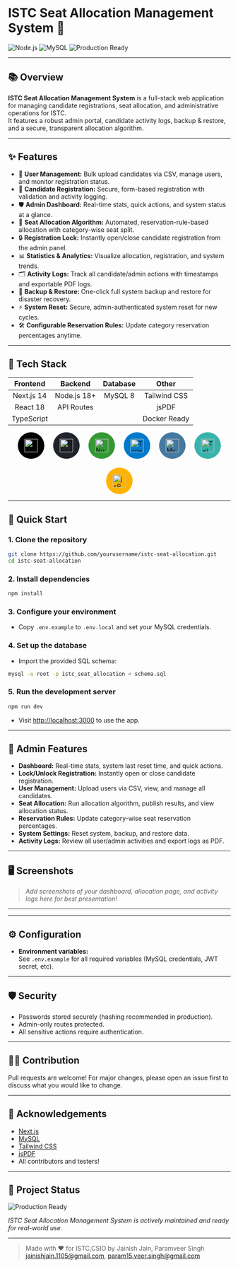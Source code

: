 # ISTC Seat Allocation Management System 🚀

![Node.js](https://img.shields.io/badge/Node.js-%3E=18-blue.svg)
![MySQL](https://img.shields.io/badge/Database-MySQL-orange.svg)
![Production Ready](https://img.shields.io/badge/Status-Production-brightgreen.svg)


---

## 📚 Overview

**ISTC Seat Allocation Management System** is a full-stack web application for managing candidate registrations, seat allocation, and administrative operations for ISTC.  
It features a robust admin portal, candidate activity logs, backup & restore, and a secure, transparent allocation algorithm.

---

## ✨ Features

- 👥 **User Management:** Bulk upload candidates via CSV, manage users, and monitor registration status.
- 📝 **Candidate Registration:** Secure, form-based registration with validation and activity logging.
- 🛡️ **Admin Dashboard:** Real-time stats, quick actions, and system status at a glance.
- 🎯 **Seat Allocation Algorithm:** Automated, reservation-rule-based allocation with category-wise seat split.
- 🔒 **Registration Lock:** Instantly open/close candidate registration from the admin panel.
- 📊 **Statistics & Analytics:** Visualize allocation, registration, and system trends.
- 🗂️ **Activity Logs:** Track all candidate/admin actions with timestamps and exportable PDF logs.
- 💾 **Backup & Restore:** One-click full system backup and restore for disaster recovery.
- ⚡ **System Reset:** Secure, admin-authenticated system reset for new cycles.
- 🛠️ **Configurable Reservation Rules:** Update category reservation percentages anytime.

---

## 🚦 Tech Stack

| Frontend      | Backend     | Database | Other         |
|:-------------:|:-----------:|:--------:|:-------------:|
| Next.js 14    | Node.js 18+ | MySQL 8  | Tailwind CSS  |
| React 18      | API Routes  |          | jsPDF         |
| TypeScript    |             |          | Docker Ready  |


<div style="display: flex; justify-content: center; gap: 20px; flex-wrap: wrap;">
  <div style="width: 60px; height: 60px; border-radius: 50%; background-color: #000000; display: flex; align-items: center; justify-content: center;">
    <img src="https://cdn.jsdelivr.net/gh/devicons/devicon/icons/nextjs/nextjs-line.svg" alt="Next.js" style="width: 30px;">
  </div>
  <div style="width: 60px; height: 60px; border-radius: 50%; background-color: #20232A; display: flex; align-items: center; justify-content: center;">
    <img src="https://cdn.jsdelivr.net/gh/devicons/devicon/icons/react/react-original.svg" alt="React" style="width: 30px;">
  </div>
  <div style="width: 60px; height: 60px; border-radius: 50%; background-color: #339933; display: flex; align-items: center; justify-content: center;">
    <img src="https://cdn.jsdelivr.net/gh/devicons/devicon/icons/nodejs/nodejs-original.svg" alt="Node.js" style="width: 30px;">
  </div>
  <div style="width: 60px; height: 60px; border-radius: 50%; background-color: #007ACC; display: flex; align-items: center; justify-content: center;">
    <img src="https://cdn.jsdelivr.net/gh/devicons/devicon/icons/typescript/typescript-original.svg" alt="TypeScript" style="width: 30px;">
  </div>
  <div style="width: 60px; height: 60px; border-radius: 50%; background-color: #4479A1; display: flex; align-items: center; justify-content: center;">
    <img src="https://cdn.jsdelivr.net/gh/devicons/devicon/icons/mysql/mysql-original.svg" alt="MySQL" style="width: 30px;">
  </div>
  <div style="width: 60px; height: 60px; border-radius: 50%; background-color: #38B2AC; display: flex; align-items: center; justify-content: center;">
    <img src="https://www.vectorlogo.zone/logos/tailwindcss/tailwindcss-icon.svg" alt="Tailwind CSS" style="width: 30px;">
  </div>
  <div style="width: 60px; height: 60px; border-radius: 50%; background-color: #FFB300; display: flex; align-items: center; justify-content: center;">
    <img src="https://raw.githubusercontent.com/parallax/jsPDF/master/docs/images/logo.png" alt="jsPDF" style="width: 30px;">
  </div>
</div>


---

## 🏁 Quick Start

### 1. **Clone the repository**

```bash
git clone https://github.com/yourusername/istc-seat-allocation.git
cd istc-seat-allocation
```


### 2. **Install dependencies**
```bash
npm install
```


### 3. **Configure your environment**
- Copy `.env.example` to `.env.local` and set your MySQL credentials.

### 4. **Set up the database**
- Import the provided SQL schema:
```bash
mysql -u root -p istc_seat_allocation < schema.sql
```


### 5. **Run the development server**

```bash
npm run dev
```


- Visit [http://localhost:3000](http://localhost:3000) to use the app.

---

## 🔑 Admin Features

- **Dashboard:** Real-time stats, system last reset time, and quick actions.
- **Lock/Unlock Registration:** Instantly open or close candidate registration.
- **User Management:** Upload users via CSV, view, and manage all candidates.
- **Seat Allocation:** Run allocation algorithm, publish results, and view allocation status.
- **Reservation Rules:** Update category-wise seat reservation percentages.
- **System Settings:** Reset system, backup, and restore data.
- **Activity Logs:** Review all user/admin activities and export logs as PDF.

---

## 🖥️ Screenshots

> _Add screenshots of your dashboard, allocation page, and activity logs here for best presentation!_

---

---

## ⚙️ Configuration

- **Environment variables:**  
  See `.env.example` for all required variables (MySQL credentials, JWT secret, etc).

---

## 🛡️ Security

- Passwords stored securely (hashing recommended in production).
- Admin-only routes protected.
- All sensitive actions require authentication.

---

## 🧑‍💻 Contribution

Pull requests are welcome! For major changes, please open an issue first to discuss what you would like to change.

---

## 🙏 Acknowledgements

- [Next.js](https://nextjs.org/)
- [MySQL](https://www.mysql.com/)
- [Tailwind CSS](https://tailwindcss.com/)
- [jsPDF](https://github.com/parallax/jsPDF)
- All contributors and testers!

---

## 🚀 Project Status

![Production Ready](https://img.shields.io/badge/Status-Production-brightgreen)

_ISTC Seat Allocation Management System is actively maintained and ready for real-world use._

---

> Made with ❤️ for ISTC,CSIO by Jainish Jain, Paramveer Singh
> jainishjain.1105@gmail.com, param15.veer.singh@gmail.com

